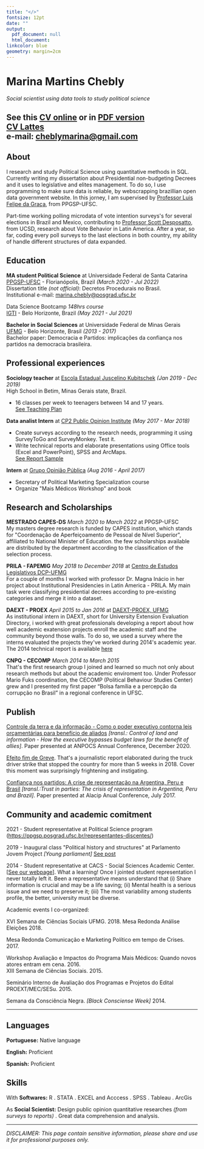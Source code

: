 ```yaml
---
title: "</>"
fontsize: 12pt
date: ""
output:
  pdf_document: null
  html_document:
linkcolor: blue
geometry: margin=2cm
---
```


# Marina Martins Chebly
*Social scientist using data tools to study political science*

See this [CV online](https://rpubs.com/cheblymarina/830859) or in [PDF version](https://drive.google.com/file/d/1hXi_gsqrkQJEqzJzWESSdjX77zAsvJyl/view)   
[CV Lattes](http://lattes.cnpq.br/2613549951347731)    
e-mail: cheblymarina@gmail.com    
-----
## About  
  
  I research and study Political Science using quantitative methods in SQL. Currently writing my dissertation about Presidential non-budgeting Decrees and it uses to legislative and elites management. To do so, I use programming to make sure data is reliable, by webscrapping brazillian open data government website. In this jorney, I am supervised by [Professor Luis Felipe da Graça](http://lattes.cnpq.br/6866822932224749), from PPGSP-UFSC.  

  Part-time working polling microdata of vote intention surveys's for several elections in Brazil and Mexico, contributing to [Professor Scott Desposatto](https://polisci.ucsd.edu/people/faculty/faculty-directory/currently-active-faculty/desposato-profile.html), from UCSD, research about Vote Behavior in Latin America. After a year, so far, coding every poll surveys to the last elections in both country, my ability of handle different structures of data expanded.  
  
## Education  

**MA student Political Science** at Universidade Federal de Santa Catarina <br>
[PPGSP-UFSC](https://ppgsp.posgrad.ufsc.br/) - Florianópolis, Brazil _(March 2020 - Jul 2022)_   
Dissertation title _(not official)_: Decretos Procedurais no Brasil.    
Institutional e-mail: marina.chebly@posgrad.ufsc.br    
  
Data Science Bootcamp _148hrs course_    
[IGTI](https://www.igti.com.br/) - Belo Horizonte, Brazil _(May 2021 - Jul 2021)_    
  
**Bachelor in Social Sciences** at Universidade Federal de Minas Gerais    
[UFMG](https://ufmg.br/cursos/graduacao/2384/91208) - Belo Horizonte, Brasil _(2013 - 2017)_    
Bachelor paper: Democracia e Partidos: implicações da confiança nos partidos na democracia  brasileira.   
  
## Professional experiences  
  
**Sociology teacher** at [Escola Estadual Juscelino Kubitschek](https://novo.qedu.org.br/escola/31007901-ee-juscelino-kubitschek-de-oliveira) _(Jan 2019 - Dec 2019)_  
High School in Betim, Minas Gerais state, Brazil.  
  - 16 classes per week to teenagers between 14 and 17 years.   
  [See Teaching Plan](link)  

**Data analist Intern** at [CP2 Public Opinion Institute](https://www.cp2.com.br/) _(May 2017 - Mar 2018)_  
  - Create surveys according to the research needs, programming it using SurveyToGo and SurveyMonkey. Test it.  
  - Write technical reports and elaborate presentations using Office tools (Excel and PowerPoint), SPSS and ArcMaps.  
  [See Report Sample](link)  
  
**Intern** at [Grupo Opinião Pública](https://ufmg.br/busca?q=Grupo+de+Pesquisa+Opini%C3%A3o+P%C3%BAblica&aba=noticias&tag=true) _(Aug 2016 - April 2017)_  
  - Secretary of Political Marketing Specialization course  
  - Organize "Mais Médicos Workshop" and book  
  
## Research and Scholarships   

**MESTRADO CAPES-DS** *March 2020 to March 2022* at PPGSP-UFSC   
My masters degree research is funded by CAPES institution, which stands for "Coordenação de Aperfeiçoamento de Pessoal de Nível Superior", affiliated to National Minister of Education. the few scholarships available are distributed by the department according to the classification of the selection process.   
   
**PRILA - FAPEMIG** *May 2018 to December 2018* at [Centro de Estudos Legislativos DCP-UFMG](https://www.centroestudoslegislativos.com.br/)   
For a couple of months I worked with professor Dr. Magna Inácio in her project about Institutional Presidencies in Latin America - PRILA. My main task were classifying presidential decrees according to pre-existing categories and merge it into a dataset.   
   
**DAEXT - PROEX**  *April 2015 to Jan 2016* at [DAEXT-PROEX, UFMG](https://www2.ufmg.br/proex/Avaliacao)   
As institutional intern in DAEXT, short for University Extension Evaluation Directory, i worked with great professionals developing a report about how well academic exatension projects enroll the academic staff and the community beyond those walls. To do so, we used a survey where the interns evaluated the projects they've worked during 2014's academic year.   
The 2014 technical report is available [here](https://www2.ufmg.br/proex/content/download/7594/48936/file/Relatorio%20consulta%20avaliadores%20-%20Encontro%20de%20Extensao%202014.pdf)   
   
**CNPQ - CECOMP** *March 2014 to March 2015*     
That's the first research group I joined and learned so much not only about research methods but about the academic enviroment too. Under Professor Mario Fuks coordination, the CECOMP (Political Behaviour Studies Center) grew and I presented my first paper “Bolsa família e a percepção da corrupção no Brasil” in a regional conference in UFSC.   
   
## Publish   
   
[Controle da terra e da informação - Como o poder executivo contorna leis orçamentárias para benefício de aliados](https://anpocs.com/index.php/encontros/papers/44-encontro-anual-da-anpocs/gt-32/gt12-26) *[transl.: Control of land and information - How the executive bypasses budget laws for the benefit of allies]*. Paper presented at ANPOCS Annual Conference, December 2020.      

[Efeito fim de Greve](https://www.obeltrano.com.br/portfolio/nesta-longa-estrada-da-vida/). That's a journalistic report elaborated during the truck driver strike that stopped the country for more than 5 weeks in 2018. Cover this moment was surprisingly frightening and instigating.   
   
[Confiança nos partidos: A crise de representação na Argentina, Peru e Brasil](http://www.congresoalacip2017.org/arquivo/downloadpublic2?q=YToyOntzOjY6InBhcmFtcyI7czozNToiYToxOntzOjEwOiJJRF9BUlFVSVZPIjtzOjQ6IjMxMzMiO30iO3M6MToiaCI7czozMjoiOWY1NDg0NGRhMjA3MDNlNjJiOTRiMTA5MGNjNDUxYjUiO30%3D) *[transl.:Trust in parties: The crisis of representation in Argentina, Peru and Brazil]*. Paper presented at Alacip Anual Conference, July 2017.   
   
## Community and academic comitment   
   
2021 - Student representative at Political Science program (https://ppgsp.posgrad.ufsc.br/representantes-discentes/)   
   
2019 - Inaugural class "Political history and structures" at Parlamento Jovem Project *[Young parliament]* [See post](https://www.facebook.com/CMJuatuba/posts/2108917512560010/)   
   
2014 - Student representative at CACS - Social Sciences Academic Center. [[See our webpage](https://cacs.org.br/)]. What a learning! Once I jointed student representation I never totally left it. Been a representative means understand that (i) Share information is crucial and may be a life saving; (ii) Mental health is a serious issue and we need to preserve it; (iii) The most variability among students profile, the better, university must be diverse.     
   
Academic events I co-organized:   
   
XVI Semana de Ciências Sociais UFMG. 2018.
Mesa Redonda Análise Eleições 2018.   
   
Mesa Redonda Comunicação e Marketing Político em tempo de Crises. 2017.   
   
Workshop Avaliação e Impactos do Programa Mais Médicos: Quando novos atores entram em cena. 2016.     
XIII Semana de Ciências Sociais. 2015.   

Seminário Interno de Avaliação dos Programas e Projetos do Edital PROEXT/MEC/SESu. 2015.   
   
Semana da Consciência Negra. *[Black Consciense Week]* 2014.   
   
***
   
## Languages   
   
**Portuguese:** Native language    

**English:** Proficient   

**Spanish:** Proficient    
  
## Skills  

With **Softwares:** R . STATA . EXCEL and Acccess . SPSS . Tableau . ArcGis  

As **Social Scientist:** Design public opinion quantitative researches *(from surveys to reports)* . Great data comprehension and analysis.

***

*DISCLAIMER: This page contain sensitive information, please share and use it for professional purposes only.*


